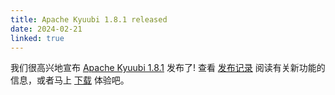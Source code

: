```yaml
---
title: Apache Kyuubi 1.8.1 released
date: 2024-02-21
linked: true
---
```

<!---
  Licensed under the Apache License, Version 2.0 (the "License");
  you may not use this file except in compliance with the License.
  You may obtain a copy of the License at

   http://www.apache.org/licenses/LICENSE-2.0

  Unless required by applicable law or agreed to in writing, software
  distributed under the License is distributed on an "AS IS" BASIS,
  WITHOUT WARRANTIES OR CONDITIONS OF ANY KIND, either express or implied.
  See the License for the specific language governing permissions and
  limitations under the License. See accompanying LICENSE file.
-->

我们很高兴地宣布 [Apache Kyuubi 1.8.1](/zh/release/1.8.1.html) 发布了! 查看 [发布记录](/zh/release/1.8.1.html) 阅读有关新功能的信息，或者马上 [下载](/zh/releases.html) 体验吧。
